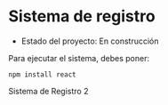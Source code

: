 <h1>Sistema de registro</h1> 

- Estado del proyecto: En construcción

Para ejecutar el sistema, debes poner:

```npm install react```

Sistema de Registro 2
